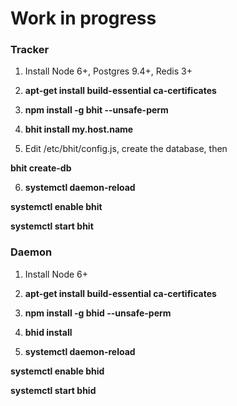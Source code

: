 # Work in progress

### Tracker

1. Install Node 6+, Postgres 9.4+, Redis 3+

2. **apt-get install build-essential ca-certificates**

3. **npm install -g bhit --unsafe-perm**

4. **bhit install my.host.name**

5. Edit /etc/bhit/config.js, create the database, then

  **bhit create-db**

6. **systemctl daemon-reload**

  **systemctl enable bhit**

  **systemctl start bhit**

### Daemon

1. Install Node 6+

2. **apt-get install build-essential ca-certificates**

3. **npm install -g bhid --unsafe-perm**

4. **bhid install**

5. **systemctl daemon-reload**

  **systemctl enable bhid**

  **systemctl start bhid**
